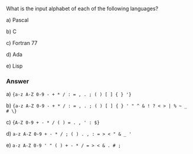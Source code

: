 What is the input alphabet of each of the following languages?

a) Pascal

b) C

c) Fortran 77

d) Ada

e) Lisp

### Answer

a) `{a-z A-Z 0-9 - + * / : = , . ; ( ) [ ] { } '}`

b) `{a-z A-Z 0-9 - + * / : = , . ; ( ) [ ] { } ' " ^ & ! ? < > | % ~ _ # \}`

c) `{A-Z 0-9 + - * / ( ) = . , ' : $}`

d) `a-z A-Z 0-9 + - * / ; ( ) . , : = > < " & _ '`

e) `a-z A-Z 0-9 ' " ( ) + - * / = > < & . # ;`

